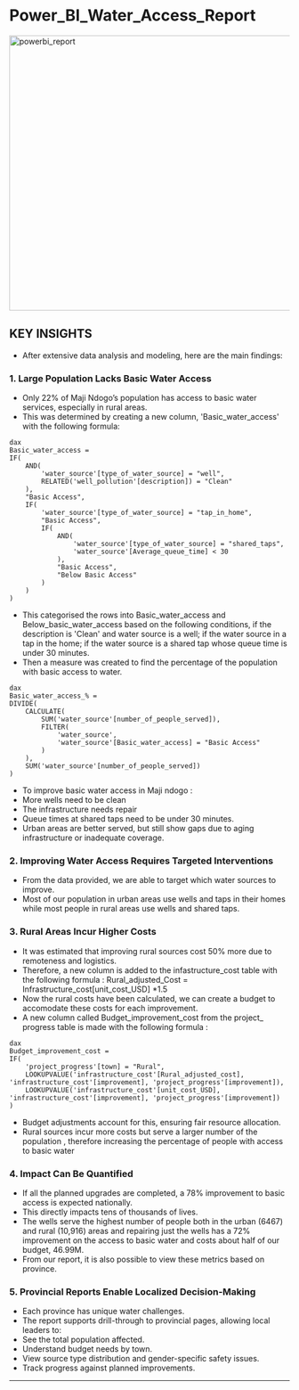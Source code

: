  # Power_BI_Water_Access_Report

<img width="862" height="494" alt="powerbi_report" src="https://github.com/user-attachments/assets/46f2f7ed-824c-43f2-8f85-5d7836dcfaef" />


## KEY INSIGHTS 
- After extensive data analysis and modeling, here are the main findings:

### 1. **Large Population Lacks Basic Water Access**
- Only 22% of Maji Ndogo’s population has access to basic water services, especially in rural areas.
- This was determined by creating a new column, 'Basic_water_access' with the following formula:
````
dax
Basic_water_access = 
IF(
    AND(
        'water_source'[type_of_water_source] = "well",
        RELATED('well_pollution'[description]) = "Clean"
    ),
    "Basic Access",
    IF(
        'water_source'[type_of_water_source] = "tap_in_home",
        "Basic Access",
        IF(
            AND(
                'water_source'[type_of_water_source] = "shared_taps",
                'water_source'[Average_queue_time] < 30
            ),
            "Basic Access",
            "Below Basic Access"
        )
    )
)
````
- This categorised the rows into Basic_water_access and Below_basic_water_access based on the following conditions, if the description is 'Clean' and water source is a well; if the water source in a tap in the home; if the water source is a shared tap whose queue time is under 30 minutes.
- Then a measure was created to find the percentage of the population with basic access to water. 

````
dax
Basic_water_access_% = 
DIVIDE(
    CALCULATE( 
        SUM('water_source'[number_of_people_served]),
        FILTER(
            'water_source',
            'water_source'[Basic_water_access] = "Basic Access"
        )
    ),
    SUM('water_source'[number_of_people_served])
)
````
- To improve basic water access in Maji ndogo :
- More wells need to be clean
- The infrastructure needs repair 
- Queue times at shared taps need to be under 30 minutes.
- Urban areas are better served, but still show gaps due to aging infrastructure or inadequate coverage.

### 2. **Improving Water Access Requires Targeted Interventions**
- From the data provided, we are able to target which water sources to improve.
- Most of our population in urban areas use wells and taps in their homes while most people in rural areas use wells and shared taps.

### 3. **Rural Areas Incur Higher Costs**
- It was estimated that improving rural sources cost 50% more due to remoteness and logistics.
- Therefore, a new column is added to the infastructure_cost table with the following formula : Rural_adjusted_Cost = Infrastructure_cost[unit_cost_USD] *1.5 
- Now the rural costs have been calculated, we can create a budget to accomodate these costs for each improvement. 
- A new column called Budget_improvement_cost from the project_ progress table is made with the following formula : 
````
dax
Budget_improvement_cost = 
IF(
    'project_progress'[town] = "Rural",
    LOOKUPVALUE('infrastructure_cost'[Rural_adjusted_cost], 'infrastructure_cost'[improvement], 'project_progress'[improvement]),
    LOOKUPVALUE('infrastructure_cost'[unit_cost_USD], 'infrastructure_cost'[improvement], 'project_progress'[improvement])
)
````
- Budget adjustments account for this, ensuring fair resource allocation.
- Rural sources incur more costs but serve a larger number of the population , therefore increasing the percentage of people with access to basic water 

### 4. **Impact Can Be Quantified**
- If all the planned upgrades are completed, a 78% improvement to basic access is expected nationally.
- This directly impacts tens of thousands of lives.
- The wells serve the highest number of people both in the urban (6467) and rural (10,916) areas and repairing just the wells has a 72% improvement on the access to basic water and costs about half of our budget, 46.99M.
- From our report, it is also possible to view these metrics based on province.

### 5. **Provincial Reports Enable Localized Decision-Making**
- Each province has unique water challenges.
- The report supports drill-through to provincial pages, allowing local leaders to:
- See the total population affected.
- Understand budget needs by town.
- View source type distribution and gender-specific safety issues.
- Track progress against planned improvements.

---
